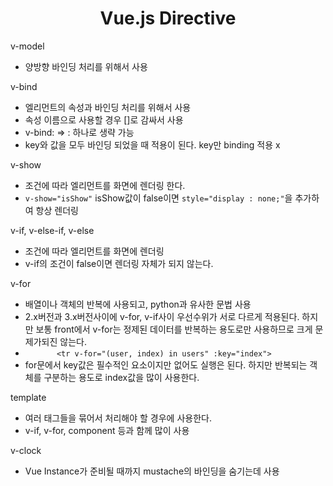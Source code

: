 <h1 style="text-align : center">Vue.js Directive</h1>


v-model

- 양방향 바인딩 처리를 위해서 사용

v-bind

- 엘리먼트의 속성과 바인딩 처리를 위해서 사용
- 속성 이름으로 사용할 경우 []로 감싸서 사용
- v-bind: => : 하나로 생략 가능
- key와 값을 모두 바인딩 되었을 때 적용이 된다. key만 binding 적용 x

v-show

- 조건에 따라 엘리먼트를 화면에 렌더링 한다.
- `v-show="isShow"` isShow값이 false이면 `style="display : none;"`을 추가하여 항상 렌더링

v-if, v-else-if, v-else

- 조건에 따라 엘리먼트를 화면에 렌더링
- v-if의 조건이 false이면 렌더링 자체가 되지 않는다.

v-for

- 배열이나 객체의 반복에 사용되고, python과 유사한 문법 사용
- 2.x버전과 3.x버전사이에 v-for, v-if사이 우선수위가 서로 다르게 적용된다. 하지만 보통 front에서 v-for는 정제된 데이터를 반복하는 용도로만 사용하므로 크게 문제가되진 않는다.
- `       <tr v-for="(user, index) in users" :key="index">`
- for문에서 key값은 필수적인 요소이지만 없어도 실행은 된다. 하지만 반복되는 객체를 구분하는 용도로 index값을 많이 사용한다.

template

- 여러 태그들을 묶어서 처리해야 할 경우에 사용한다.
- v-if, v-for, component 등과 함께 많이 사용

v-clock

- Vue Instance가 준비될 때까지 mustache의 바인딩을 숨기는데 사용

















